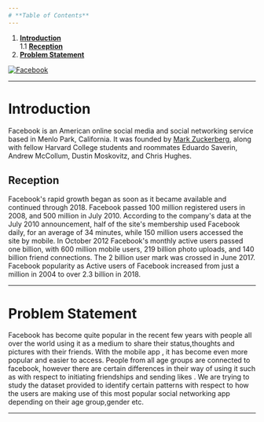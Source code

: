 ```yaml
---
# **Table of Contents**
---
```


1. [**Introduction**](#Section1)<br>
1.1 [**Reception**](#Section1.1)<br>
2. [**Problem Statement**](#Section2)<br>


[![Facebook](https://img.etimg.com/thumb/msid-75184637,width-650,imgsize-432571,,resizemode-4,quality-100/facebook-ap.jpg "Facebook")](https://img.etimg.com/thumb/msid-75184637,width-650,imgsize-432571,,resizemode-4,quality-100/facebook-ap.jpg "Facebook")

---
<a name = Section1></a>
# **Introduction**
Facebook is an American online social media and social networking service based in Menlo Park, California. It was founded by [Mark Zuckerberg](https://en.wikipedia.org/wiki/Mark_Zuckerberg "Mark Zuckerberg"), along with fellow Harvard College students and roommates Eduardo Saverin, Andrew McCollum, Dustin Moskovitz, and Chris Hughes.

<a name = Section1.1></a>
## **Reception**
Facebook's rapid growth began as soon as it became available and continued through 2018.
Facebook passed 100 million registered users in 2008, and 500 million in July 2010. According to the company's data at the July 2010 announcement, half of the site's membership used Facebook daily, for an average of 34 minutes, while 150 million users accessed the site by mobile.
In October 2012 Facebook's monthly active users passed one billion, with 600 million mobile users, 219 billion photo uploads, and 140 billion friend connections. The 2 billion user mark was crossed in June 2017.
Facebook popularity as Active users of Facebook increased from just a million in 2004 to over 2.3 billion in 2018.


---
<a name = Section2></a>
# **Problem Statement**
Facebook has become quite popular in the recent few years with people all over the world using it as a medium to share their status,thoughts and pictures with their friends. With the mobile app , it has become even more popular and easier to access. People from all age groups are connected to facebook, however there are certain differences in their way of using it such as with respect to initiating friendships and sending likes . We are trying to study the dataset provided to identify certain patterns with respect to how the users are making use of this most popular social networking app depending on their age group,gender etc.

---
